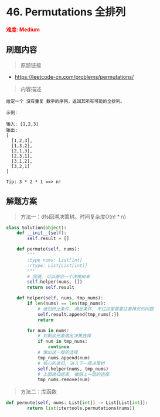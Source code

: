# 46. Permutations 全排列

**<font color=red>难度: Medium</font>**

## 刷题内容

> 原题链接

* https://leetcode-cn.com/problems/permutations/

> 内容描述

```
给定一个 没有重复 数字的序列，返回其所有可能的全排列。

示例:

输入: [1,2,3]
输出:
[
  [1,2,3],
  [1,3,2],
  [2,1,3],
  [2,3,1],
  [3,1,2],
  [3,2,1]
]

Tip: 3 * 2 * 1 ==> n!
```

## 解题方案

> 方法一：dfs回溯决策树。时间复杂度O(n! * n)
>

```python
class Solution(object):
    def __init__(self):
        self.result = []

    def permute(self, nums):
        """
        :type nums: List[int]
        :rtype: List[List[int]]
        """
        # 回溯, 可以画出一个决策树来
        self.helper(nums, [])
        return self.result

    def helper(self, nums, tmp_nums):
        if len(nums) == len(tmp_nums):
            # 递归终止条件, 满足条件, 不过这里需要注意拷贝的问题
            self.result.append(tmp_nums[:])
            return

        for num in nums:
            # 对剩余元素做出决策选择
            if num in tmp_nums:
                continue
            # 做出这一层的选择
            tmp_nums.append(num)
            # 核心的递归, 进入下一层决策树
            self.helper(nums, tmp_nums)
            # 上面递归结束, 撤销上一层的选择
            tmp_nums.remove(num)
```



> 方法二：库函数

```python
def permute(self, nums: List[int]) -> List[List[int]]:
        return list(itertools.permutations(nums))
```

